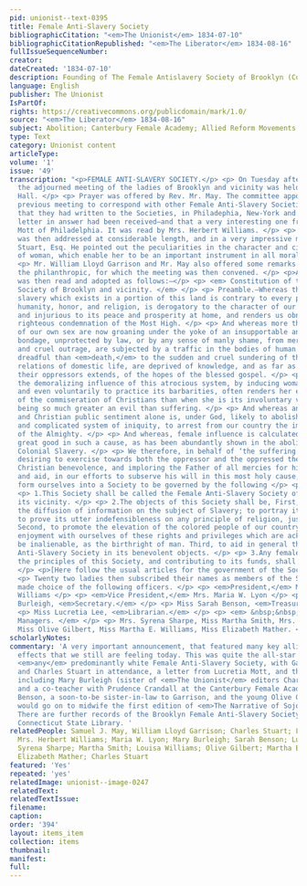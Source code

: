 ```yaml
---
pid: unionist--text-0395
title: Female Anti-Slavery Society
bibliographicCitation: "<em>The Unionist</em> 1834-07-10"
bibliographicCitationRepublished: "<em>The Liberator</em> 1834-08-16"
fullIssueSequenceNumber: 
creator: 
dateCreated: '1834-07-10'
description: Founding of The Female Antislavery Society of Brooklyn (Connecticut)
language: English
publisher: The Unionist
IsPartOf: 
rights: https://creativecommons.org/publicdomain/mark/1.0/
source: "<em>The Liberator</em> 1834-08-16"
subject: Abolition; Canterbury Female Academy; Allied Reform Movements - Women
type: Text
category: Unionist content
articleType: 
volume: '1'
issue: '49'
transcription: "<p>FEMALE ANTI-SLAVERY SOCIETY.</p> <p> On Tuesday afternoon last,
  the adjourned meeting of the ladies of Brooklyn and vicinity was held in Mr. Davison’s
  Hall. </p> <p> Prayer was offered by Rev. Mr. May. The committee appointed at the
  previous meeting to correspond with other Female Anti-Slavery Societies, reported
  that they had written to the Societies, in Philadephia, New-York and Boston. One
  letter in answer had been received—and that a very interesting one from Lucretia
  Mott of Philadelphia. It was read by Mrs. Herbert Williams. </p> <p> The meeting
  was then addressed at considerable length, and in a very impressive manner, by Charles
  Stuart, Esq. He pointed out the peculiarities in the character and circumstances
  of woman, which enable her to be an important instrument in all moral reforms. </p>
  <p> Mr. William Lloyd Garrison and Mr. May also offered some remarks to encourage
  the philanthropic, for which the meeting was then convened. </p> <p>A form of Constitution
  was then read and adopted as follows:—</p> <p> <em> Constitution of the Female Anti-Slavery
  Society of Brooklyn and vicinity. </em> </p> <p> Preamble.—Whereas the system of
  slavery which exists in a portion of this land is contrary to every principle of
  humanity, honor, and religion, is derogatory to the character of our country abroad,
  and injurious to its peace and prosperity at home, and renders us obnoxious to the
  righteous condemnation of the Most High. </p> <p> And whereas more than a million
  of our own sex are now groaning under the yoke of an insupportable and most degrading
  bondage, unprotected by law, or by any sense of manly shame, from merciless stripes
  and cruel outrage, are subjected by a traffic in the bodies of human beings, more
  dreadful than <em>death,</em> to the sudden and cruel sundering of the most sacred
  relations of domestic life, are deprived of knowledge, and as far as the power of
  their oppressors extends, of the hopes of the blessed gospel. </p> <p> And whereas
  the demoralizing influence of this atrocious system, by inducing woman to sanction
  and even voluntarily to practice its barbarities, often renders her even more deserving
  of the commiseration of Christians than when she is its involuntary victim,—sin
  being so much greater an evil than suffering. </p> <p> And whereas an enlightened
  and Christian public sentiment alone is, under God, likely to abolish this atrocious
  and complicated system of iniquity, to arrest from our country the impending judgments
  of the Almighty. </p> <p> And whereas, female influence is calculated to effect
  great good in such a cause, as has been abundantly shown in the abolition of British
  Colonial Slavery. </p> <p> We therefore, in behalf of ‘the suffering and the dumb,’
  desiring to exercise towards both the oppressor and the oppressed the spirit of
  Christian benevolence, and imploring the Father of all mercies for his guidance
  and aid, in our efforts to subserve his will in this most holy cause, do agree to
  form ourselves into a Society to be governed by the following </p> <p>CONSTITUTION.</p>
  <p> 1.This Society shall be called the Female Anti-Slavery Society of Brooklyn and
  its vicinity. </p> <p> 2.The objects of this Society shall be, First, to aid in
  the diffusion of information on the subject of Slavery; to portray its true character;
  to prove its utter indefensibleness on any principle of religion, justice or expediency.
  Second, to promote the elevation of the colored people of our country to the equal
  enjoyment with ourselves of these rights and privileges which are acknowledged to
  be inalienable, as the birthright of man. Third, to aid in general the American
  Anti-Slavery Society in its benevolent objects. </p> <p> 3.Any female approving
  the principles of this Society, and contributing to its funds, shall be a member.
  </p> <p>[Here follow the usual articles for the government of the Society.]</p>
  <p> Twenty two ladies then subscribed their names as members of the Society—and
  made choice of the following officers. </p> <p> <em>President,</em> Mrs. Herbert
  Williams </p> <p> <em>Vice President,</em> Mrs. Maria W. Lyon </p> <p> Miss Mary
  Burleigh, <em>Secretary.</em> </p> <p> Miss Sarah Benson, <em>Treasurer.</em> </p>
  <p> Miss Lucretia Lee, <em>Librarian.</em> </p> <p> <em> &nbsp;&nbsp;&nbsp;&nbsp;&nbsp;&nbsp;&nbsp;&nbsp;&nbsp;&nbsp;&nbsp;
  Managers. </em> </p> <p> Mrs. Syrena Sharpe, Miss Martha Smith, Mrs. Louisa Williams,
  Miss Olive Gilbert, Miss Martha E. Williams, Miss Elizabeth Mather. </p> "
scholarlyNotes: 
commentary: 'A very important announcement, that featured many key allies - and created
  effects that we still are feeling today. This was quite the all-star meeting for
  <em>any</em> predominantly white Female Anti-Slavery Society, with Garrison, May,
  and Charles Stuart in attendance, a letter from Lucretia Mott, and the list of officers
  including Mary Burleigh (sister of <em>The Unionist</em> editors Charles and William,
  and a co-teacher with Prudence Crandall at the Canterbury Female Academy), Sarah
  Benson, a soon-to-be sister-in-law to Garrison, and the young Olive Gilbert, who
  would go on to midwife the first edition of <em>The Narrative of Sojourner Truth</em>.
  There are further records of the Brooklyn Female Anti-Slavery Society held in the
  Connecticut State Library. '
relatedPeople: Samuel J. May, William Lloyd Garrison; Charles Stuart; Lucretia Mott;
  Mrs. Herbert Williams; Maria W. Lyon; Mary Burleigh; Sarah Benson; Lucretia Lee;
  Syrena Sharpe; Martha Smith; Louisa Williams; Olive Gilbert; Martha E. Williams;
  Elizabeth Mather; Charles Stuart
featured: 'Yes'
repeated: 'yes'
relatedImage: unionist--image-0247
relatedText: 
relatedTextIssue: 
filename: 
caption: 
order: '394'
layout: items_item
collection: items
thumbnail: 
manifest: 
full: 
---
```

